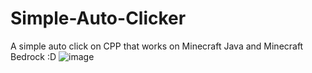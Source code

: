 # Simple-Auto-Clicker
A simple auto click on CPP that works on Minecraft Java and Minecraft Bedrock :D
![image](https://github.com/Deeandev/Simple-Auto-Clicker/assets/139727351/f7c6bcef-4c31-4f13-9c69-9c6fc69baa06)
